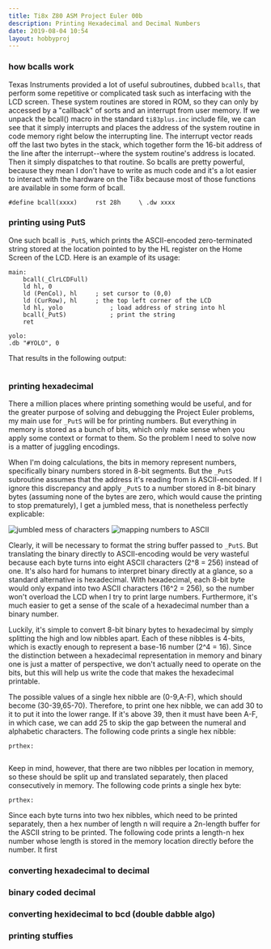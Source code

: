 ```yaml
---
title: Ti8x Z80 ASM Project Euler 00b
description: Printing Hexadecimal and Decimal Numbers
date: 2019-08-04 10:54
layout: hobbyproj
---
```


### how bcalls work
Texas Instruments provided a lot of useful subroutines, dubbed `bcalls`, that perform some repetitive or complicated task such as interfacing with the LCD screen. These system routines are stored in ROM, so they can only by accessed by a "callback" of sorts and an interrupt from user memory. If we unpack the bcall() macro in the standard `ti83plus.inc` include file, we can see that it simply interrupts and places the address of the system routine in code memory right below the interrupting line. The interrupt vector reads off the last two bytes in the stack, which together form the 16-bit address of the line after the interrupt--where the system routine's address is located. Then it simply dispatches to that routine. So bcalls are pretty powerful, because they mean I don't have to write as much code and it's a lot easier to interact with the hardware on the Ti8x because most of those functions are available in some form of bcall.

```
#define bcall(xxxx) 	rst 28h 	\ .dw xxxx
```


### printing using PutS

One such bcall is `_PutS`, which prints the ASCII-encoded zero-terminated string stored at the location pointed to by the HL register on the Home Screen of the LCD. Here is an example of its usage:

```
main:
	bcall(_ClrLCDFull)
	ld hl, 0
	ld (PenCol), hl 	; set cursor to (0,0)
	ld (CurRow), hl 	; the top left corner of the LCD
	ld hl, yolo 			; load address of string into hl
	bcall(_PutS) 			; print the string
	ret

yolo:
.db "#YOLO", 0
```

That results in the following output:

<img />

### printing hexadecimal

There a million places where printing something would be useful, and for the greater purpose of solving and debugging the Project Euler problems, my main use for `_PutS` will be for printing numbers. But everything in memory is stored as a bunch of bits, which only make sense when you apply some context or format to them. So the problem I need to solve now is a matter of juggling encodings.

When I'm doing calculations, the bits in memory represent numbers, specifically binary numbers stored in 8-bit segments. But the `_PutS` subroutine assumes that the address it's reading from is ASCII-encoded. If I ignore this discrepancy and apply `_PutS` to a number stored in 8-bit binary bytes (assuming none of the bytes are zero, which would cause the printing to stop prematurely), I get a jumbled mess, that is nonetheless perfectly explicable:

<img alt="jumbled mess of characters"/>
<img alt="mapping numbers to ASCII"/>

Clearly, it will be necessary to format the string buffer passed to `_PutS`. But translating the binary directly to ASCII-encoding would be very wasteful because each byte turns into eight ASCII characters (2^8 = 256) instead of one. It's also hard for humans to interpret binary directly at a glance, so a standard alternative is hexadecimal. With hexadecimal, each 8-bit byte would only expand into two ASCII characters (16^2 = 256), so the number won't overload the LCD when I try to print large numbers. Furthermore, it's much easier to get a sense of the scale of a hexadecimal number than a binary number.

Luckily, it's simple to convert 8-bit binary bytes to hexadecimal by simply splitting the high and low nibbles apart. Each of these nibbles is 4-bits, which is exactly enough to represent a base-16 number (2^4 = 16). Since the distinction between a hexadecimal representation in memory and binary one is just a matter of perspective, we don't actually need to operate on the bits, but this will help us write the code that makes the hexadecimal printable.

The possible values of a single hex nibble are (0-9,A-F), which should become (30-39,65-70). Therefore, to print one hex nibble, we can add 30 to it to put it into the lower range. If it's above 39, then it must have been A-F, in which case, we can add 25 to skip the gap between the numeral and alphabetic characters. The following code prints a single hex nibble:

```
prthex:
	
```

Keep in mind, however, that there are two nibbles per location in memory, so these should be split up and translated separately, then placed consecutively in memory. The following code prints a single hex byte:

```
prthex:
```

Since each byte turns into two hex nibbles, which need to be printed separately, then a hex number of length n will require a 2n-length buffer for the ASCII string to be printed. The following code prints a length-n hex number whose length is stored in the memory location directly before the number. It first 


### converting hexadecimal to decimal


### binary coded decimal


### converting hexidecimal to bcd (double dabble algo)


### printing stuffies